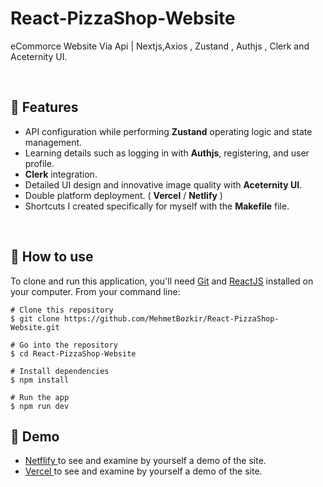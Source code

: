 # React-PizzaShop-Website


eCommorce Website Via Api | Nextjs,Axios , Zustand , Authjs , Clerk and Aceternity UI.


<p align="center"> 

<br> 
  
  :wrench: Features 
  ------------------------------

  
- API configuration while performing <b>Zustand</b> operating logic and state management.
- Learning details such as logging in with <b>Authjs</b>, registering, and user profile.
- <b>Clerk</b> integration.
- Detailed UI design and innovative image quality with <b>Aceternity UI</b>.
- Double platform deployment. ( <b>Vercel</b> / <b>Netlify</b> )
- Shortcuts I created specifically for myself with the <b>Makefile</b> file.
  
<br> 
 
  ## :book: How to use
To clone and run this application, you'll need [Git](https://git-scm.com/downloads) and [ReactJS](https://reactjs.org/docs/getting-started.html) installed on your computer. From your command line:

```
# Clone this repository
$ git clone https://github.com/MehmetBozkir/React-PizzaShop-Website.git

# Go into the repository
$ cd React-PizzaShop-Website

# Install dependencies
$ npm install

# Run the app
$ npm run dev
```
## :link: Demo
  - <a target="_blank" href="https://react-pizza-shop-x.netlify.app/"> Netflify </a> to see and examine by yourself a demo of the site.
  - <a target="_blank" href="https://react-pizza-shop-website.vercel.app/"> Vercel </a> to see and examine by yourself a demo of the site.

<br> 
